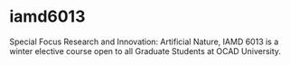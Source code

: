 # iamd6013
Special Focus Research and Innovation: Artificial Nature, IAMD 6013 is a winter elective course open to all Graduate Students at OCAD University.
